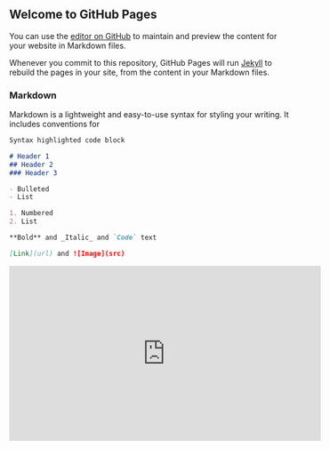 ## Welcome to GitHub Pages

You can use the [editor on GitHub](https://github.com/Blekiusz/Robak_Game.github.io/edit/master/index.md) to maintain and preview the content for your website in Markdown files.

Whenever you commit to this repository, GitHub Pages will run [Jekyll](https://jekyllrb.com/) to rebuild the pages in your site, from the content in your Markdown files.

### Markdown

Markdown is a lightweight and easy-to-use syntax for styling your writing. It includes conventions for

```markdown
Syntax highlighted code block

# Header 1
## Header 2
### Header 3

- Bulleted
- List

1. Numbered
2. List

**Bold** and _Italic_ and `Code` text

[Link](url) and ![Image](src)
```

<iframe width="560" height="315" src="https://www.youtube.com/embed/MVsG1k3KhsU" frameborder="0" allow="accelerometer; autoplay; encrypted-media; gyroscope; picture-in-picture" allowfullscreen></iframe>
